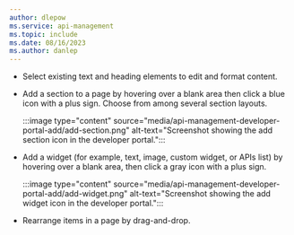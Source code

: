 ```yaml
---
author: dlepow
ms.service: api-management
ms.topic: include
ms.date: 08/16/2023
ms.author: danlep
---
```


* Select existing text and heading elements to edit and format content.

* Add a section to a page by hovering over a blank area then click a blue icon with a plus sign. Choose from among several section layouts.

    :::image type="content" source="media/api-management-developer-portal-add/add-section.png" alt-text="Screenshot showing the add section icon in the developer portal.":::

* Add a widget (for example, text, image, custom widget, or APIs list) by hovering over a blank area, then click a gray icon with a plus sign.

    :::image type="content" source="media/api-management-developer-portal-add/add-widget.png" alt-text="Screenshot showing the add widget icon in the developer portal.":::

* Rearrange items in a page by drag-and-drop.